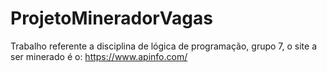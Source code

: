 # ProjetoMineradorVagas
Trabalho referente a  disciplina de lógica de programação, grupo 7, o site a ser minerado é o: https://www.apinfo.com/
